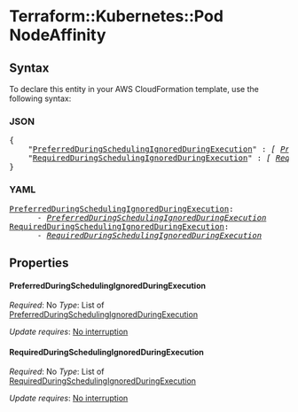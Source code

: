 # Terraform::Kubernetes::Pod NodeAffinity

## Syntax

To declare this entity in your AWS CloudFormation template, use the following syntax:

### JSON

<pre>
{
    "<a href="#preferredduringschedulingignoredduringexecution" title="PreferredDuringSchedulingIgnoredDuringExecution">PreferredDuringSchedulingIgnoredDuringExecution</a>" : <i>[ <a href="nodeaffinity-preferredduringschedulingignoredduringexecution.md">PreferredDuringSchedulingIgnoredDuringExecution</a>, ... ]</i>,
    "<a href="#requiredduringschedulingignoredduringexecution" title="RequiredDuringSchedulingIgnoredDuringExecution">RequiredDuringSchedulingIgnoredDuringExecution</a>" : <i>[ <a href="nodeaffinity-requiredduringschedulingignoredduringexecution.md">RequiredDuringSchedulingIgnoredDuringExecution</a>, ... ]</i>
}
</pre>

### YAML

<pre>
<a href="#preferredduringschedulingignoredduringexecution" title="PreferredDuringSchedulingIgnoredDuringExecution">PreferredDuringSchedulingIgnoredDuringExecution</a>: <i>
      - <a href="nodeaffinity-preferredduringschedulingignoredduringexecution.md">PreferredDuringSchedulingIgnoredDuringExecution</a></i>
<a href="#requiredduringschedulingignoredduringexecution" title="RequiredDuringSchedulingIgnoredDuringExecution">RequiredDuringSchedulingIgnoredDuringExecution</a>: <i>
      - <a href="nodeaffinity-requiredduringschedulingignoredduringexecution.md">RequiredDuringSchedulingIgnoredDuringExecution</a></i>
</pre>

## Properties

#### PreferredDuringSchedulingIgnoredDuringExecution

_Required_: No
_Type_: List of <a href="nodeaffinity-preferredduringschedulingignoredduringexecution.md">PreferredDuringSchedulingIgnoredDuringExecution</a>

_Update requires_: [No interruption](https://docs.aws.amazon.com/AWSCloudFormation/latest/UserGuide/using-cfn-updating-stacks-update-behaviors.html#update-no-interrupt)

#### RequiredDuringSchedulingIgnoredDuringExecution

_Required_: No
_Type_: List of <a href="nodeaffinity-requiredduringschedulingignoredduringexecution.md">RequiredDuringSchedulingIgnoredDuringExecution</a>

_Update requires_: [No interruption](https://docs.aws.amazon.com/AWSCloudFormation/latest/UserGuide/using-cfn-updating-stacks-update-behaviors.html#update-no-interrupt)

